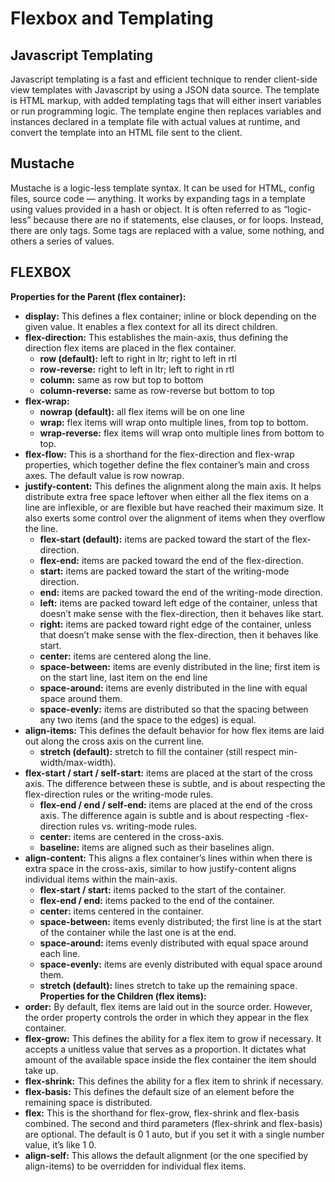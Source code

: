 # Flexbox and Templating
## Javascript Templating
Javascript templating is a fast and efficient technique to render client-side view templates with Javascript by using a JSON data source. The template is HTML markup, with added templating tags that will either insert variables or run programming logic.
The template engine then replaces variables and instances declared in a template file with actual values at runtime, and convert the template into an HTML file sent to the client.

## Mustache
Mustache is a logic-less template syntax. It can be used for HTML, config files, source code — anything. It works by expanding tags in a template using values provided in a hash or object.
It is often referred to as “logic-less” because there are no if statements, else clauses, or for loops. Instead, there are only tags. Some tags are replaced with a value, some nothing, and others a series of values.

## FLEXBOX
**Properties for the Parent (flex container):**
- **display:** This defines a flex container; inline or block depending on the given value. It enables a flex context for all its direct children.
- **flex-direction:** This establishes the main-axis, thus defining the direction flex items are placed in the flex container.
  - **row (default):** left to right in ltr; right to left in rtl
  - **row-reverse:** right to left in ltr; left to right in rtl
  - **column:** same as row but top to bottom
  - **column-reverse:** same as row-reverse but bottom to top
- **flex-wrap:** 
  - **nowrap (default):** all flex items will be on one line
  - **wrap:** flex items will wrap onto multiple lines, from top to bottom.
  - **wrap-reverse:** flex items will wrap onto multiple lines from bottom to top.
- **flex-flow:** This is a shorthand for the flex-direction and flex-wrap properties, which together define the flex container’s main and cross axes. The default value is row nowrap.
- **justify-content:** This defines the alignment along the main axis. It helps distribute extra free space leftover when either all the flex items on a line are inflexible, or are flexible but have reached their maximum size. It also exerts some control over the alignment of items when they overflow the line.
  - **flex-start (default):** items are packed toward the start of the flex-direction.
  - **flex-end:** items are packed toward the end of the flex-direction.
  - **start:** items are packed toward the start of the writing-mode direction.
  - **end:** items are packed toward the end of the writing-mode direction.
  - **left:** items are packed toward left edge of the container, unless that doesn’t make sense with the flex-direction, then it behaves like start.
  - **right:** items are packed toward right edge of the container, unless that doesn’t make sense with the flex-direction, then it behaves like start.
  - **center:** items are centered along the line.
  - **space-between:** items are evenly distributed in the line; first item is on the start line, last item on the end line
  - **space-around:** items are evenly distributed in the line with equal space around them.
  - **space-evenly:** items are distributed so that the spacing between any two items (and the space to the edges) is equal.
- **align-items:** This defines the default behavior for how flex items are laid out along the cross axis on the current line.
  - **stretch (default):** stretch to fill the container (still respect min-width/max-width).
- **flex-start / start / self-start:** items are placed at the start of the cross axis. The difference between these is subtle, and is about respecting the flex-direction rules or the writing-mode rules.
  - **flex-end / end / self-end:** items are placed at the end of the cross axis. The difference again is subtle and is about respecting -flex-direction rules vs. writing-mode rules.
  - **center:** items are centered in the cross-axis.
  - **baseline:** items are aligned such as their baselines align. 
- **align-content:** This aligns a flex container’s lines within when there is extra space in the cross-axis, similar to how justify-content aligns individual items within the main-axis.
  - **flex-start / start:** items packed to the start of the container.
  - **flex-end / end:** items packed to the end of the container.
  - **center:** items centered in the container.
  - **space-between:** items evenly distributed; the first line is at the start of the container while the last one is at the end.
  - **space-around:** items evenly distributed with equal space around each line.
  - **space-evenly:** items are evenly distributed with equal space around them.
  - **stretch (default):** lines stretch to take up the remaining space.
**Properties for the Children (flex items):**
- **order:** By default, flex items are laid out in the source order. However, the order property controls the order in which they appear in the flex container.
- **flex-grow:** This defines the ability for a flex item to grow if necessary. It accepts a unitless value that serves as a proportion. It dictates what amount of the available space inside the flex container the item should take up.
- **flex-shrink:** This defines the ability for a flex item to shrink if necessary.
- **flex-basis:** This defines the default size of an element before the remaining space is distributed.
- **flex:** This is the shorthand for flex-grow, flex-shrink and flex-basis combined. The second and third parameters (flex-shrink and flex-basis) are optional. The default is 0 1 auto, but if you set it with a single number value, it’s like 1 0.
- **align-self:** This allows the default alignment (or the one specified by align-items) to be overridden for individual flex items.
